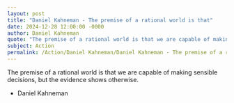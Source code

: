 ```yaml
---
layout: post
title: "Daniel Kahneman - The premise of a rational world is that"
date: 2024-12-28 12:00:00 -0000
author: Daniel Kahneman
quote: "The premise of a rational world is that we are capable of making sensible decisions, but the evidence shows otherwise."
subject: Action
permalink: /Action/Daniel Kahneman/Daniel Kahneman - The premise of a rational world is that
---
```


The premise of a rational world is that we are capable of making sensible decisions, but the evidence shows otherwise.

- Daniel Kahneman
